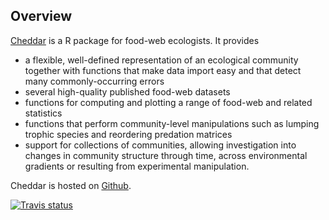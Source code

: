 ## Overview

[Cheddar](http://quicklizard99.github.com/cheddar/) is a R package for food-web ecologists. It provides 

* a flexible, well-defined representation of an ecological community together with functions that make data import easy and that detect many commonly-occurring errors
* several high-quality published food-web datasets
* functions for computing and plotting a range of food-web and related statistics
* functions that perform community-level manipulations such as lumping trophic species and reordering predation matrices
* support for collections of communities, allowing investigation into changes in community structure through time, across environmental gradients or resulting from experimental manipulation.

Cheddar is hosted on [Github](https://github.com/quicklizard99/cheddar).

[ ![Travis status](https://travis-ci.org/quicklizard99/cheddar.svg?branch=master) ](https://travis-ci.org/quicklizard99/cheddar)
